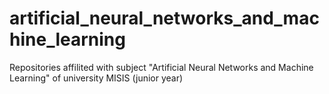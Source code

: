 # artificial_neural_networks_and_machine_learning

Repositories affilited with subject "Artificial Neural Networks and Machine Learning" of university MISIS (junior year)
